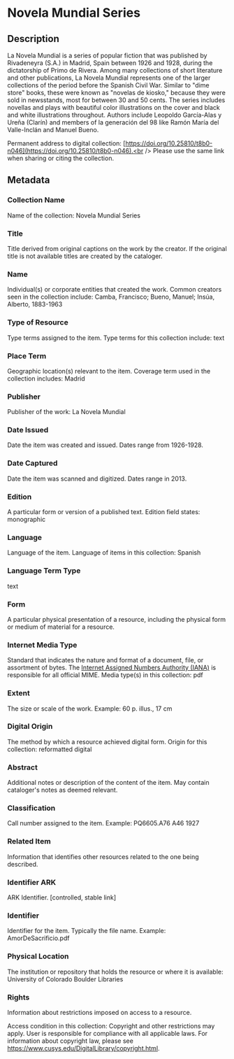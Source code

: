 # Novela Mundial Series
## Description
La Novela Mundial is a series of popular fiction that was published by Rivadeneyra (S.A.) in Madrid, Spain between 1926 and 1928, during the dictatorship of Primo de Rivera. Among many collections of short literature and other publications, La Novela Mundial represents one of the larger collections of the period before the Spanish Civil War. Similar to "dime store" books, these were known as "novelas de kiosko," because they were sold in newsstands, most for between 30 and 50 cents. The series includes novellas and plays with beautiful color illustrations on the cover and black and white illustrations throughout. Authors include Leopoldo García-Alas y Ureña (Clarín) and members of la generación del 98 like Ramón María del Valle-Inclán and Manuel Bueno. 

Permanent address to digital collection: [https://doi.org/10.25810/t8b0-n046](https://doi.org/10.25810/t8b0-n046).<br /> 
Please use the same link when sharing or citing the collection.
## Metadata
### Collection Name
Name of the collection: Novela Mundial Series
### Title
Title derived from original captions on the work by the creator. If the original title is not available titles are created by the cataloger.
### Name
Individual(s) or corporate entities that created the work. Common creators seen in the collection include: Camba, Francisco; Bueno, Manuel; Insúa, Alberto, 1883-1963
### Type of Resource
Type terms assigned to the item. Type terms for this collection include: text
### Place Term
Geographic location(s) relevant to the item. Coverage term used in the collection includes: Madrid
### Publisher
Publisher of the work: La Novela Mundial
### Date Issued
Date the item was created and issued. Dates range from 1926-1928.
### Date Captured
Date the item was scanned and digitized. Dates range in 2013.
### Edition
A particular form or version of a published text. Edition field states: monographic
### Language
Language of the item. Language of items in this collection: Spanish
### Language Term Type
text
### Form
A particular physical presentation of a resource, including the physical form or medium of material for a resource.
### Internet Media Type
Standard that indicates the nature and format of a document, file, or assortment of bytes. The [Internet Assigned Numbers Authority (IANA)](https://www.iana.org/assignments/media-types/media-types.xhtml) is responsible for all official MIME. Media type(s) in this collection: pdf
### Extent
The size or scale of the work. Example: 60 p. illus., 17 cm 
### Digital Origin
The method by which a resource achieved digital form. Origin for this collection: reformatted digital
### Abstract
Additional notes or description of the content of the item. May contain cataloger's notes as deemed relevant.
### Classification
Call number assigned to the item. Example: PQ6605.A76 A46 1927
### Related Item
Information that identifies other resources related to the one being described.
### Identifier ARK
ARK Identifier. [controlled, stable link]
### Identifier
Identifier for the item. Typically the file name. Example: AmorDeSacrificio.pdf
### Physical Location
The institution or repository that holds the resource or where it is available: University of Colorado Boulder Libraries
### Rights
Information about restrictions imposed on access to a resource.

Access condition in this collection: Copyright and other restrictions may apply. User is responsible for compliance with all applicable laws. For information about copyright law, please see https://www.cusys.edu/DigitalLibrary/copyright.html.
